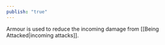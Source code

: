```yaml
---
publish: "true"
---
```

Armour is used to reduce the incoming damage from [[Being Attacked|incoming attacks]]. 